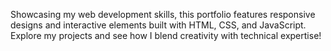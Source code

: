 Showcasing my web development skills, this portfolio features responsive designs and interactive elements built with HTML, CSS, and JavaScript. Explore my projects and see how I blend creativity with technical expertise!
